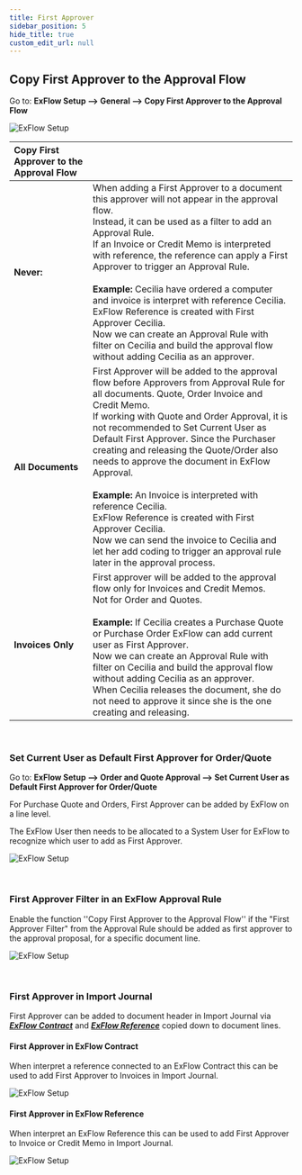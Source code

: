 ```yaml
---
title: First Approver
sidebar_position: 5
hide_title: true
custom_edit_url: null
---
```

## Copy First Approver to the Approval Flow

Go to: **ExFlow Setup --> General --> Copy First Approver to the Approval Flow**

![ExFlow Setup](@site/static/img/media/first-approver-001.png)
<br/>

| Copy First Approver to the Approval Flow    | 	|
|:-|:-|
| **Never:**                         | When adding a First Approver to a document this approver will not appear in the approval flow. <br/>Instead, it can be used as a filter to add an Approval Rule. <br/>If an Invoice or Credit Memo is interpreted with reference, the reference can apply a First Approver to trigger an Approval Rule. <br/><br/> **Example:** Cecilia have ordered a computer and invoice is interpret with reference Cecilia. <br/> ExFlow Reference is created with First Approver Cecilia. <br/>Now we can create an Approval Rule with filter on Cecilia and build the approval flow without adding Cecilia as an approver.
| **All Documents**| First Approver will be added to the approval flow before Approvers from Approval Rule for all documents. Quote, Order Invoice and Credit Memo. <br/>If working with Quote and Order Approval, it is not recommended to Set Current User as Default First Approver. Since the Purchaser creating and releasing the Quote/Order also needs to approve the document in ExFlow Approval. <br/><br/> **Example:** An Invoice is interpreted with reference Cecilia. <br/>ExFlow Reference is created with First Approver Cecilia. <br/>Now we can send the invoice to Cecilia and let her add coding to trigger an approval rule later in the approval process.
|**Invoices Only**| First approver will be added to the approval flow only for Invoices and Credit Memos. <br/>Not for Order and Quotes.  <br/><br/> **Example:** If Cecilia creates a Purchase Quote or Purchase Order ExFlow can add current user as First Approver. <br/>Now we can create an Approval Rule with filter on Cecilia and build the approval flow without adding Cecilia as an approver. <br/>When Cecilia releases the document, she do not need to approve it since she is the one creating and releasing.


<br/>

### Set Current User as Default First Approver for Order/Quote

Go to: **ExFlow Setup --> Order and Quote Approval --> Set Current User as Default First Approver for Order/Quote**

For Purchase Quote and Orders, First Approver can be added by ExFlow on a line level.<br/>

The ExFlow User then needs to be allocated to a System User for ExFlow to recognize which user to add as First Approver.<br/>

![ExFlow Setup](@site/static/img/media/first-approver-003.png)


<br/>


### First Approver Filter in an ExFlow Approval Rule

Enable the function ''Copy First Approver to the Approval Flow'' if the "First Approver Filter" from the Approval Rule should be added as first approver to the approval proposal, for a specific document line. <br/>

![ExFlow Setup](@site/static/img/media/first-approver-002.png)

<br/>

### First Approver in Import Journal
First Approver can be added to document header in Import Journal via [***ExFlow Contract***](https://docs.exflow.cloud/business-central/docs/user-manual/business-functionality/contract#contract) and [***ExFlow Reference***](https://docs.exflow.cloud/business-central/docs/user-manual/business-functionality/reference-codes#reference-codes) copied down to document lines.


#### First Approver in ExFlow Contract
When interpret a reference connected to an ExFlow Contract  this can be used to add First Approver to Invoices in Import Journal. <br/> 

![ExFlow Setup](@site/static/img/media/first-approver-004.png)


#### First Approver in ExFlow Reference
When interpret an ExFlow Reference this can be used to add First Approver to Invoice or Credit Memo in Import Journal. <br/> 

![ExFlow Setup](@site/static/img/media/first-approver-005.png)





